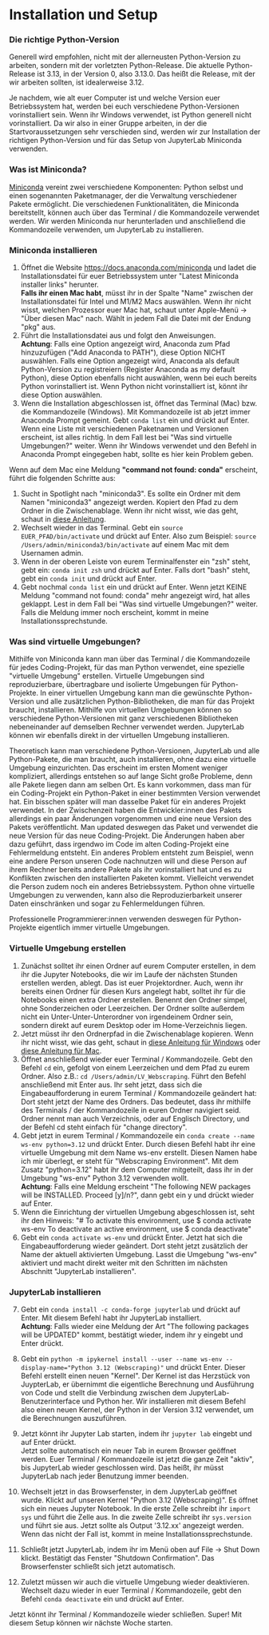 # Installation und Setup

### Die richtige Python-Version

Generell wird empfohlen, nicht mit der allerneusten Python-Version zu arbeiten, sondern mit der vorletzten Python-Release. 
Die aktuelle Python-Release ist 3.13, in der Version 0, also 3.13.0. 
Das heißt die Release, mit der wir arbeiten sollten, ist idealerweise 3.12. 

Je nachdem, wie alt euer Computer ist und welche Version euer Betriebssystem hat, werden bei euch verschiedene Python-Versionen vorinstalliert sein.
Wenn ihr Windows verwendet, ist Python generell nicht vorinstalliert. 
Da wir also in einer Gruppe arbeiten, in der die Startvoraussetzungen sehr verschieden sind, werden wir zur Installation der richtigen 
Python-Version und für das Setup von JupyterLab Miniconda verwenden. 

### Was ist Miniconda? 

[Miniconda](https://docs.anaconda.com/miniconda/) vereint zwei verschiedene Komponenten: Python selbst und einen sogenannten Paketmanager, der die Verwaltung verschiedener Pakete ermöglicht. 
Die verschiedenen Funktionalitäten, die Miniconda bereitstellt, können auch über das Terminal / die Kommandozeile verwendet werden.
Wir werden Miniconda nur herunterladen und anschließend die Kommandozeile verwenden, um JupyterLab zu installieren. 


### Miniconda installieren

1. Öffnet die Website https://docs.anaconda.com/miniconda und ladet die Installationsdatei für euer Betriebssystem unter "Latest Miniconda installer links" herunter.\
**Falls ihr einen Mac habt**, müsst ihr in der Spalte "Name" zwischen der Installationsdatei für Intel und M1/M2 Macs auswählen. Wenn ihr nicht wisst, welchen Prozessor euer Mac hat, schaut unter Apple-Menü -> "Über diesen Mac" nach. Wählt in jedem Fall die Datei mit der Endung "pkg" aus.
2. Führt die Installationsdatei aus und folgt den Anweisungen. \
**Achtung**: Falls eine Option angezeigt wird, Anaconda zum Pfad hinzuzufügen ("Add Anaconda to PATH"), diese Option NICHT auswählen. 
Falls eine Option angezeigt wird, Anaconda als default Python-Version zu registreiern (Register Anaconda as my default Python), diese Option ebenfalls nicht auswählen, wenn bei euch bereits Python vorinstalliert ist. Wenn Python nicht vorinstalliert ist, könnt ihr diese Option auswählen.
3. Wenn die Installation abgeschlossen ist, öffnet das Terminal (Mac) bzw. die Kommandozeile (Windows). Mit Kommandozeile ist ab jetzt immer Anaconda Prompt gemeint.
Gebt `conda list` ein und drückt auf Enter. Wenn eine Liste mit verschiedenen Paketnamen und Versionen erscheint, ist alles richtig. 
In dem Fall lest bei "Was sind virtuelle Umgebungen?" weiter. Wenn ihr Windows verwendet und den Befehl in Anaconda Prompt eingegeben habt, sollte es hier kein Problem geben. 


Wenn auf dem Mac eine Meldung **"command not found: conda"** erscheint, führt die folgenden Schritte aus: 
1. Sucht in Spotlight nach "miniconda3". Es sollte ein Ordner mit dem Namen "miniconda3" angezeigt werden.
Kopiert den Pfad zu dem Ordner in die Zwischenablage. Wenn ihr nicht wisst, wie das geht, schaut in [diese Anleitung](https://www.youtube.com/watch?v=J3octfsPH1s).
2. Wechselt wieder in das Terminal. Gebt ein `source EUER_PFAD/bin/activate` und drückt auf Enter. Also zum Beispiel: `source /Users/admin/miniconda3/bin/activate` auf einem Mac mit dem Usernamen admin.
3. Wenn in der oberen Leiste von eurem Terminalfenster ein "zsh" steht, gebt ein: `conda init zsh` und drückt auf Enter. Falls dort "bash" steht, gebt ein `conda init` und drückt auf Enter.
4. Gebt nochmal `conda list` ein und drückt auf Enter. Wenn jetzt KEINE Meldung "command not found: conda" mehr angezeigt wird, hat alles geklappt. Lest in dem Fall bei "Was sind virtuelle Umgebungen?" weiter. 
Falls die Meldung immer noch erscheint, kommt in meine Installationssprechstunde. 


### Was sind virtuelle Umgebungen? 

Mithilfe von Miniconda kann man über das Terminal / die Kommandozeile für jedes Coding-Projekt, für das man Python verwendet, eine spezielle "virtuelle Umgebung" erstellen. 
Virtuelle Umgebungen sind reproduzierbare, übertragbare und isolierte Umgebungen für Python-Projekte. 
In einer virtuellen Umgebung kann man die gewünschte Python-Version und alle zusätzlichen Python-Bibliotheken, die man für das Projekt braucht, installieren. 
Mithilfe von virtuellen Umgebungen können so verschiedene Python-Versionen mit ganz verschiedenen Bibliotheken nebeneinander auf demselben Rechner verwendet werden.
JupyterLab können wir ebenfalls direkt in der virtuellen Umgebung installieren.

Theoretisch kann man verschiedene Python-Versionen, JupyterLab und alle Python-Pakete, die man braucht, auch installieren, ohne dazu eine virtuelle Umgebung einzurichten. 
Das erscheint im ersten Moment weniger kompliziert, allerdings entstehen so auf lange Sicht große Probleme, 
denn alle Pakete liegen dann am selben Ort. Es kann vorkommen, dass man für ein Coding-Projekt ein Python-Paket in einer bestimmten Version verwendet hat. 
Ein bisschen später will man dasselbe Paket für ein anderes Projekt verwendet. In der Zwischenzeit haben die Entwickler:innen des Pakets allerdings ein paar Änderungen vorgenommen und eine neue Version des Pakets veröffentlicht. 
Man updated deswegen das Paket und verwendet die neue Version für das neue Coding-Projekt. 
Die Änderungen haben aber dazu geführt, dass irgendwo im Code im alten Coding-Projekt eine Fehlermeldung entsteht. 
Ein anderes Problem entsteht zum Beispiel, wenn eine andere Person unseren Code nachnutzen will und diese Person auf ihrem Rechner bereits andere Pakete als ihr vorinstalliert hat und es zu Konflikten zwischen den installierten Paketen kommt. Vielleicht verwendet die Person zudem noch ein anderes Betriebssystem.
Python ohne virtuelle Umgebungen zu verwenden, kann also die Reproduzierbarkeit unserer Daten einschränken und sogar zu Fehlermeldungen führen.

Professionelle Programmierer:innen verwenden deswegen für Python-Projekte eigentlich immer virtuelle Umgebungen. 



### Virtuelle Umgebung erstellen

1. Zunächst solltet ihr einen Ordner auf eurem Computer erstellen, in dem ihr die Jupyter Notebooks, die wir im Laufe der nächsten Stunden erstellen werden, ablegt. 
Das ist euer Projektordner. Auch, wenn ihr bereits einen Ordner für diesen Kurs angelegt habt, solltet ihr für die Notebooks einen extra Ordner erstellen. 
Benennt den Ordner simpel, ohne Sonderzeichen oder Leerzeichen. 
Der Ordner sollte außerdem nicht ein Unter-Unter-Unterordner von irgendeinem Ordner sein, sondern direkt auf eurem Desktop oder im Home-Verzeichnis liegen.
2. Jetzt müsst ihr den Ordnerpfad in die Zwischenablage kopieren. 
Wenn ihr nicht wisst, wie das geht, schaut in [diese Anleitung für Windows](https://www.youtube.com/watch?v=Xm4HEfZdzbY) oder [diese Anleitung für Mac](https://www.youtube.com/watch?v=J3octfsPH1s).
3. Öffnet anschließend wieder euer Terminal / Kommandozeile. Gebt den Befehl `cd` ein, gefolgt von einem Leerzeichen und dem Pfad zu eurem Ordner. 
Also z.B.: `cd /Users/admin/LV_Webscraping`.
Führt den Befehl anschließend mit Enter aus.
Ihr seht jetzt, dass sich die Eingabeaufforderung in eurem Terminal / Kommandozeile geändert hat: Dort steht jetzt der Name des Ordners. 
Das bedeutet, dass ihr mithilfe des Terminals / der Kommandozeile in euren Ordner navigiert seid. 
Ordner nennt man auch Verzeichnis, oder auf Englisch Directory, und der Befehl cd steht einfach für "change directory".
4. Gebt jetzt in eurem Terminal / Kommandozeile ein `conda create --name ws-env python=3.12` und drückt Enter.
Durch diesen Befehl habt ihr eine virtuelle Umgebung mit dem Name ws-env erstellt. 
Diesen Namen habe ich mir überlegt, er steht für "Webscraping Environment". 
Mit dem Zusatz "python=3.12" habt ihr dem Computer mitgeteilt, dass ihr in der Umgebung "ws-env" Python 3.12 verwenden wollt. \
**Achtung**: Falls eine Meldung erscheint "The following NEW packages will be INSTALLED. Proceed \[y\]/n?", dann gebt ein y und drückt wieder auf Enter.
5. Wenn die Einrichtung der virtuellen Umgebung abgeschlossen ist, seht ihr den Hinweis: "# To activate this environment, use \$ conda activate ws-env To deactivate an active environment, use \$ conda deactivate"
6. Gebt ein `conda activate ws-env` und drückt Enter. 
Jetzt hat sich die Eingabeaufforderung wieder geändert. Dort steht jetzt zusätzlich der Name der aktuell aktivierten Umgebung.
Lasst die Umgebung "ws-env" aktiviert und macht direkt weiter mit den Schritten im nächsten Abschnitt "JupyterLab installieren".

### JupyterLab installieren

7. Gebt ein `conda install -c conda-forge jupyterlab` und drückt auf Enter. 
Mit diesem Befehl habt ihr JupyterLab installiert. \
**Achtung**: Falls wieder eine Meldung der Art "The following packages will be UPDATED" kommt, bestätigt wieder, indem ihr y eingebt und Enter drückt.

8. Gebt ein `python -m ipykernel install --user --name ws-env --display-name="Python 3.12 (Webscraping)"` und drückt Enter. 
Dieser Befehl erstellt einen neuen "Kernel". 
Der Kernel ist das Herzstück von JuypterLab, er übernimmt die eigentliche Berechnung und Ausführung von Code und stellt die Verbindung zwischen dem JupyterLab-Benutzerinterface und Python her. 
Wir installieren mit diesem Befehl also einen neuen Kernel, der Python in der Version 3.12 verwendet, um die Berechnungen auszuführen.

9. Jetzt könnt ihr Jupyter Lab starten, indem ihr `jupyter lab` eingebt und auf Enter drückt.\
Jetzt sollte automatisch ein neuer Tab in eurem Browser geöffnet werden. 
Euer Terminal / Kommandozeile ist jetzt die ganze Zeit "aktiv", bis JupyterLab wieder geschlossen wird. Das heißt, ihr müsst JupyterLab nach jeder Benutzung immer beenden.

10. Wechselt jetzt in das Browserfenster, in dem JupyterLab geöffnet wurde. Klickt auf unseren Kernel "Python 3.12 (Webscraping)". 
Es öffnet sich ein neues Jupyter Notebook. In die erste Zelle schreibt ihr `import sys` und führt die Zelle aus.
In die zweite Zelle schreibt ihr `sys.version` und führt sie aus. Jetzt sollte als Output '3.12.xx' angezeigt werden. 
Wenn das nicht der Fall ist, kommt in meine Installationssprechstunde.

11. Schließt jetzt JupyterLab, indem ihr im Menü oben auf File -> Shut Down klickt. Bestätigt das Fenster "Shutdown Confirmation".
Das Browserfenster schließt sich jetzt automatisch.

12. Zuletzt müssen wir auch die virtuelle Umgebung wieder deaktivieren. Wechselt dazu wieder in euer Terminal / Kommandozeile, gebt den Befehl `conda deactivate` ein und drückt auf Enter.

Jetzt könnt ihr Terminal / Kommandozeile wieder schließen. Super! Mit diesem Setup können wir nächste Woche starten. 

